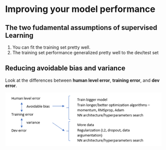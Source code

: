 # Improving your model performance

## The two fudamental assumptions of supervised Learning

1. You can fit the training set pretty well.
2. The training set performance generalized pretty well to the dev/test set

## Reducing avoidable bias and variance

Look at the differences between **human level error**, **training error**, and **dev error**.

![](images/066-improving-model-performance-ee798eb6.png)
